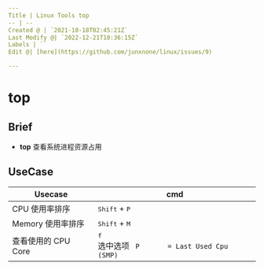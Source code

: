 ```yaml
---
Title | Linux Tools top
-- | --
Created @ | `2021-10-18T02:45:21Z`
Last Modify @| `2022-12-21T10:36:15Z`
Labels | ``
Edit @| [here](https://github.com/junxnone/linux/issues/9)

---
```

# top

## Brief
- **top** 查看系统进程资源占用


## UseCase

Usecase | cmd
-- | --
CPU 使用率排序 | <kbd>Shift</kbd> + <kbd>P</kbd>
Memory 使用率排序 | <kbd>Shift</kbd> + <kbd>M</kbd>
查看使用的 CPU Core | <kbd>f</kbd> <br> 选中选项 ` P       = Last Used Cpu (SMP)`


